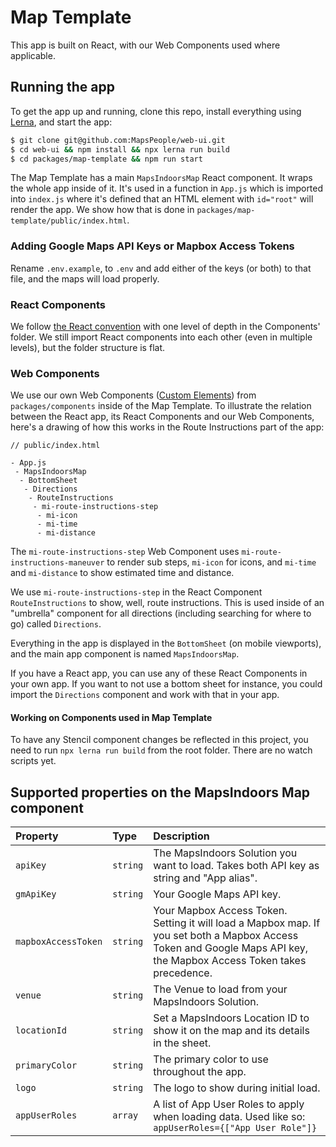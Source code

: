 # Map Template

This app is built on React, with our Web Components used where applicable.

## Running the app

To get the app up and running, clone this repo, install everything using [Lerna](https://lerna.js.org), and start the app:

```zsh
$ git clone git@github.com:MapsPeople/web-ui.git
$ cd web-ui && npm install && npx lerna run build
$ cd packages/map-template && npm run start
```

The Map Template has a main `MapsIndoorsMap` React component. It wraps the whole app inside of it. It's used in a function in `App.js` which is imported into `index.js` where it's defined that an HTML element with `id="root"` will render the app. We show how that is done in `packages/map-template/public/index.html`.

### Adding Google Maps API Keys or Mapbox Access Tokens

Rename `.env.example`, to `.env` and add either of the keys (or both) to that file, and the maps will load properly.

### React Components

We follow [the React convention](https://reactjs.org/docs/faq-structure.html#avoid-too-much-nesting) with one level of depth in the Components' folder. We still import React components into each other (even in multiple levels), but the folder structure is flat.

### Web Components

We use our own Web Components ([Custom Elements](https://developer.mozilla.org/en-US/docs/Web/Web_Components/Using_custom_elements)) from `packages/components` inside of the Map Template. To illustrate the relation between the React app, its React Components and our Web Components, here's a drawing of how this works in the Route Instructions part of the app:

```
// public/index.html

- App.js
 - MapsIndoorsMap
  - BottomSheet
   - Directions
    - RouteInstructions
     - mi-route-instructions-step
      - mi-icon
      - mi-time
      - mi-distance
```

The `mi-route-instructions-step` Web Component uses `mi-route-instructions-maneuver` to render sub steps, `mi-icon` for icons, and `mi-time` and `mi-distance` to show estimated time and distance.

We use `mi-route-instructions-step` in the React Component `RouteInstructions` to show, well, route instructions. This is used inside of an "umbrella" component for all directions (including searching for where to go) called `Directions`.

Everything in the app is displayed in the `BottomSheet` (on mobile viewports), and the main app component is named `MapsIndoorsMap`.

If you have a React app, you can use any of these React Components in your own app. If you want to not use a bottom sheet for instance, you could import the `Directions` component and work with that in your app.

#### Working on Components used in Map Template

To have any Stencil component changes be reflected in this project, you need to run  `npx lerna run build` from the root folder. There are no watch scripts yet.

## Supported properties on the MapsIndoors Map component

|Property|Type|Description|
|:--|:--|:--|
|`apiKey`|`string`|The MapsIndoors Solution you want to load. Takes both API key as string and "App alias". |
|`gmApiKey`|`string`|Your Google Maps API key. |
|`mapboxAccessToken`|`string`|Your Mapbox Access Token. Setting it will load a Mapbox map. If you set both a Mapbox Access Token and Google Maps API key, the Mapbox Access Token takes precedence. |
|`venue`|`string`|The Venue to load from your MapsIndoors Solution. |
|`locationId`|`string`|Set a MapsIndoors Location ID to show it on the map and its details in the sheet. |
|`primaryColor`|`string`|The primary color to use throughout the app. |
|`logo`|`string`|The logo to show during initial load. |
|`appUserRoles`|`array`|A list of App User Roles to apply when loading data. Used like so: `appUserRoles={["App User Role"]}`|
